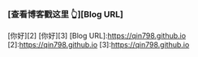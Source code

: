 ### [查看博客戳这里 👆][Blog URL]
[你好][2]
[你好][3]
[Blog URL]:https://qin798.github.io
[2]:https://qin798.github.io
[3]:https://qin798.github.io